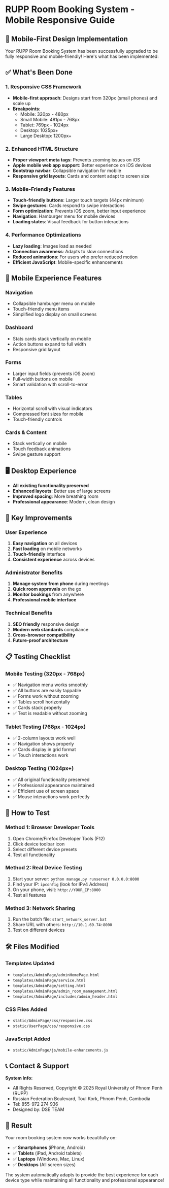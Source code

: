 # RUPP Room Booking System - Mobile Responsive Guide

## 📱 Mobile-First Design Implementation

Your RUPP Room Booking System has been successfully upgraded to be fully responsive and mobile-friendly! Here's what has been implemented:

## ✅ What's Been Done

### 1. **Responsive CSS Framework**
- **Mobile-first approach**: Designs start from 320px (small phones) and scale up
- **Breakpoints**:
  - Mobile: 320px - 480px
  - Small Mobile: 481px - 768px  
  - Tablet: 769px - 1024px
  - Desktop: 1025px+
  - Large Desktop: 1200px+

### 2. **Enhanced HTML Structure**
- **Proper viewport meta tags**: Prevents zooming issues on iOS
- **Apple mobile web app support**: Better experience on iOS devices
- **Bootstrap navbar**: Collapsible navigation for mobile
- **Responsive grid layouts**: Cards and content adapt to screen size

### 3. **Mobile-Friendly Features**
- **Touch-friendly buttons**: Larger touch targets (44px minimum)
- **Swipe gestures**: Cards respond to swipe interactions
- **Form optimization**: Prevents iOS zoom, better input experience
- **Navigation**: Hamburger menu for mobile devices
- **Loading states**: Visual feedback for button interactions

### 4. **Performance Optimizations**
- **Lazy loading**: Images load as needed
- **Connection awareness**: Adapts to slow connections
- **Reduced animations**: For users who prefer reduced motion
- **Efficient JavaScript**: Mobile-specific enhancements

## 📱 Mobile Experience Features

### **Navigation**
- Collapsible hamburger menu on mobile
- Touch-friendly menu items
- Simplified logo display on small screens

### **Dashboard**
- Stats cards stack vertically on mobile
- Action buttons expand to full width
- Responsive grid layout

### **Forms**
- Larger input fields (prevents iOS zoom)
- Full-width buttons on mobile
- Smart validation with scroll-to-error

### **Tables**
- Horizontal scroll with visual indicators
- Compressed font sizes for mobile
- Touch-friendly controls

### **Cards & Content**
- Stack vertically on mobile
- Touch feedback animations
- Swipe gesture support

## 🖥️ Desktop Experience

- **All existing functionality preserved**
- **Enhanced layouts**: Better use of large screens
- **Improved spacing**: More breathing room
- **Professional appearance**: Modern, clean design

## 🎯 Key Improvements

### **User Experience**
1. **Easy navigation** on all devices
2. **Fast loading** on mobile networks
3. **Touch-friendly** interface
4. **Consistent experience** across devices

### **Administrator Benefits**
1. **Manage system from phone** during meetings
2. **Quick room approvals** on the go
3. **Monitor bookings** from anywhere
4. **Professional mobile interface**

### **Technical Benefits**
1. **SEO friendly** responsive design
2. **Modern web standards** compliance
3. **Cross-browser compatibility**
4. **Future-proof architecture**

## 📋 Testing Checklist

### **Mobile Testing** (320px - 768px)
- ✅ Navigation menu works smoothly
- ✅ All buttons are easily tappable
- ✅ Forms work without zooming
- ✅ Tables scroll horizontally
- ✅ Cards stack properly
- ✅ Text is readable without zooming

### **Tablet Testing** (768px - 1024px)
- ✅ 2-column layouts work well
- ✅ Navigation shows properly
- ✅ Cards display in grid format
- ✅ Touch interactions work

### **Desktop Testing** (1024px+)
- ✅ All original functionality preserved
- ✅ Professional appearance maintained
- ✅ Efficient use of screen space
- ✅ Mouse interactions work perfectly

## 🚀 How to Test

### **Method 1: Browser Developer Tools**
1. Open Chrome/Firefox Developer Tools (F12)
2. Click device toolbar icon
3. Select different device presets
4. Test all functionality

### **Method 2: Real Device Testing**
1. Start your server: `python manage.py runserver 0.0.0.0:8000`
2. Find your IP: `ipconfig` (look for IPv4 Address)
3. On your phone, visit: `http://YOUR_IP:8000`
4. Test all features

### **Method 3: Network Sharing**
1. Run the batch file: `start_network_server.bat`
2. Share URL with others: `http://10.1.69.74:8000`
3. Test on different devices

## 🛠️ Files Modified

### **Templates Updated**
- `templates/AdminPage/adminHomePage.html`
- `templates/AdminPage/service.html`
- `templates/AdminPage/setting.html`
- `templates/AdminPage/admin_room_management.html`
- `templates/AdminPage/includes/admin_header.html`

### **CSS Files Added**
- `static/AdminPage/css/responsive.css`
- `static/UserPage/css/responsive.css`

### **JavaScript Added**
- `static/AdminPage/js/mobile-enhancements.js`

## 📞 Contact & Support

**System Info:**
- All Rights Reserved, Copyright © 2025 Royal University of Phnom Penh (RUPP)
- Russian Federation Boulevard, Toul Kork, Phnom Penh, Cambodia
- Tel: 855-972 274 936
- Designed by: DSE TEAM

## 🎉 Result

Your room booking system now works beautifully on:
- ✅ **Smartphones** (iPhone, Android)
- ✅ **Tablets** (iPad, Android tablets)
- ✅ **Laptops** (Windows, Mac, Linux)
- ✅ **Desktops** (All screen sizes)

The system automatically adapts to provide the best experience for each device type while maintaining all functionality and professional appearance!
